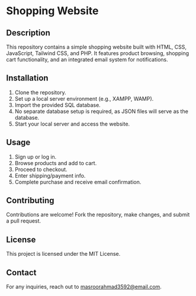 # Shopping Website

## Description

This repository contains a simple shopping website built with HTML, CSS, JavaScript, Tailwind CSS, and PHP. It features product browsing, shopping cart functionality, and an integrated email system for notifications.

## Installation

1. Clone the repository.
2. Set up a local server environment (e.g., XAMPP, WAMP).
3. Import the provided SQL database.
4. No separate database setup is required, as JSON files will serve as the database.
5. Start your local server and access the website.

## Usage

1. Sign up or log in.
2. Browse products and add to cart.
3. Proceed to checkout.
4. Enter shipping/payment info.
5. Complete purchase and receive email confirmation.

## Contributing

Contributions are welcome! Fork the repository, make changes, and submit a pull request.

## License

This project is licensed under the MIT License.

## Contact

For any inquiries, reach out to [masroorahmad3592@email.com](mailto:masroorahmad3592@email.com).
